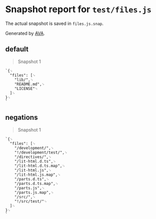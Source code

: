 # Snapshot report for `test/files.js`

The actual snapshot is saved in `files.js.snap`.

Generated by [AVA](https://avajs.dev).

## default

> Snapshot 1

    `{␊
      "files": [␊
        "lib/",␊
        "README.md",␊
        "LICENSE"␊
      ]␊
    }␊
    `

## negations

> Snapshot 1

    `{␊
      "files": [␊
        "/development/",␊
        "!/development/test/",␊
        "/directives/",␊
        "/lit-html.d.ts",␊
        "/lit-html.d.ts.map",␊
        "/lit-html.js",␊
        "/lit-html.js.map",␊
        "/parts.d.ts",␊
        "/parts.d.ts.map",␊
        "/parts.js",␊
        "/parts.js.map",␊
        "/src/",␊
        "!/src/test/"␊
      ]␊
    }␊
    `
